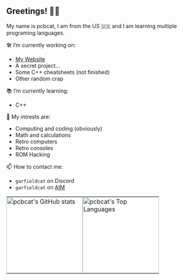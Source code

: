 ## Greetings! 👋😃
My name is pcbcat, I am from the US 🇺🇸 and I am learning multiple programing languages.

🛠️ I’m currently working on:
  - [My Website](https://pcbcat.neocities.org)
  - A secret project...
  - Some C++ cheatsheets (not finished)
  - Other random crap
  
📚 I’m currently learning:
  - C++

💫 My intrests are:
  - Computing and coding (obviously)
  - Math and calculations
  - Retro computers
  - Retro consoles
  - ROM Hacking

📫 How to contact me: 
  - `garfieldcat` on Discord
  - `garfieldcat` on [AIM](https://nina.chat/)

<table border="0" cellspacing="0" cellpadding="0" style="border-collapse: collapse;">
  <tr>
    <td valign="top" style="padding: 0; border: none;">
      <a href="https://github.com/pcbcat">
        <picture>
          <source media="(prefers-color-scheme: dark)" srcset="https://github-readme-stats.vercel.app/api?username=pcbcat&show_icons=true&theme=dark">
          <img alt="pcbcat's GitHub stats" src="https://github-readme-stats.vercel.app/api?username=pcbcat&show_icons=true&theme=default" height="200" style="display: block;">
        </picture>
      </a>
    </td>
    <td valign="top" style="padding: 0; border: none;">
      <a href="https://github.com/pcbcat">
        <picture>
          <source media="(prefers-color-scheme: dark)" srcset="https://github-readme-stats.vercel.app/api/top-langs/?username=pcbcat&layout=donut&theme=dark">
          <img alt="pcbcat's Top Languages" src="https://github-readme-stats.vercel.app/api/top-langs/?username=pcbcat&layout=donut&theme=default" height="200" style="display: block;">
        </picture>
      </a>
    </td>
  </tr>
</table>
